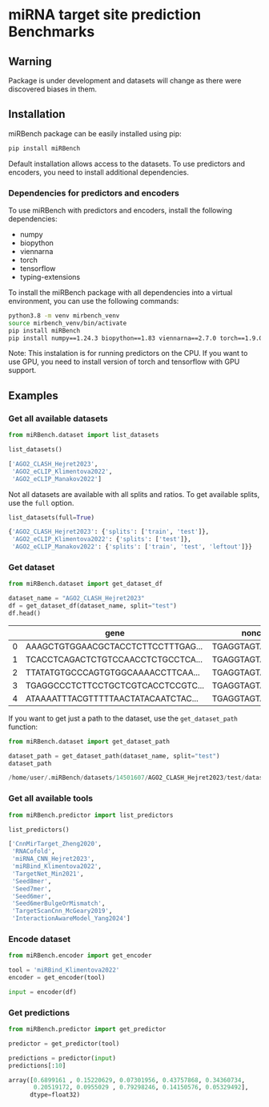 # miRNA target site prediction Benchmarks

## Warning

Package is under development and datasets will change as there were discovered biases in them. 

## Installation

miRBench package can be easily installed using pip:

```bash
pip install miRBench
```

Default installation allows access to the datasets. To use predictors and encoders, you need to install additional dependencies.

### Dependencies for predictors and encoders

To use miRBench with predictors and encoders, install the following dependencies:
- numpy
- biopython
- viennarna
- torch
- tensorflow
- typing-extensions

To install the miRBench package with all dependencies into a virtual environment, you can use the following commands:

```bash
python3.8 -m venv mirbench_venv
source mirbench_venv/bin/activate
pip install miRBench
pip install numpy==1.24.3 biopython==1.83 viennarna==2.7.0 torch==1.9.0 tensorflow==2.13.1 typing-extensions==4.5.0
```

Note: This instalation is for running predictors on the CPU. If you want to use GPU, you need to install version of torch and tensorflow with GPU support.

## Examples

### Get all available datasets

```python
from miRBench.dataset import list_datasets

list_datasets()
```

```python
['AGO2_CLASH_Hejret2023',
 'AGO2_eCLIP_Klimentova2022',
 'AGO2_eCLIP_Manakov2022']
```

Not all datasets are available with all splits and ratios. To get available splits, use the `full` option.

```python
list_datasets(full=True)
```

```python
{'AGO2_CLASH_Hejret2023': {'splits': ['train', 'test']},
 'AGO2_eCLIP_Klimentova2022': {'splits': ['test']},
 'AGO2_eCLIP_Manakov2022': {'splits': ['train', 'test', 'leftout']}}
```

### Get dataset

```python
from miRBench.dataset import get_dataset_df

dataset_name = "AGO2_CLASH_Hejret2023"
df = get_dataset_df(dataset_name, split="test")
df.head()
```

|	| gene	| noncodingRNA	| noncodingRNA_name	| noncodingRNA_fam	| feature	| label	| chr	| start	| end	| strand	| gene_cluster_ID |
| -------- | ------- | ------- | ------- | -------- | ------- | ------- | ------- | -------- | ------- | ------- | ------- |
|0	|AAAGCTGTGGAACGCTACCTCTTCCTTTGAG...	|TGAGGTAGTAGGTTGTATAGTT	|hsa-let-7a-5p	|let-7	|exon	|1	|1	|212100882	|212100931	|+	|2391|
|1	|TCACCTCAGACTCTGTCCAACCTCTGCCTCA...	|TGAGGTAGTAGGTTGTGTGGTT	|hsa-let-7a-5p	|let-7	|exon	|1	|1	|35913919	|35913968	|+	|3972|
|2	|TTATATGTGCCCAGTGTGGCAAAACCTTCAA...	|TGAGGTAGTAGGTTGTATAGTT	|hsa-let-7a-5p	|let-7	|exon	|1	|1	|42851209	|42851258	|+	|222|
|3	|TGAGGCCCTCTTCCTGCTCGTCACCTCCGTC...	|TGAGGTAGTAGGTTGTATAGTT	|hsa-let-7a-5p	|let-7	|exon	|1	|1	|43961210	|43961259	|+	|1253|
|4	|ATAAAATTTACGTTTTTAACTATACAATCTAC...	|TGAGGTAGTAGGTTGTATAGTT	|hsa-let-7a-5p	|let-7	|intron	|1	|1	|244661046	|244661095	|+	|1252|

If you want to get just a path to the dataset, use the `get_dataset_path` function:

```python
from miRBench.dataset import get_dataset_path

dataset_path = get_dataset_path(dataset_name, split="test")
dataset_path
```

```python
/home/user/.miRBench/datasets/14501607/AGO2_CLASH_Hejret2023/test/dataset.tsv
```

### Get all available tools

```python
from miRBench.predictor import list_predictors

list_predictors()
```
```python
['CnnMirTarget_Zheng2020',
 'RNACofold',
 'miRNA_CNN_Hejret2023',
 'miRBind_Klimentova2022',
 'TargetNet_Min2021',
 'Seed8mer',
 'Seed7mer',
 'Seed6mer',
 'Seed6merBulgeOrMismatch',
 'TargetScanCnn_McGeary2019',
 'InteractionAwareModel_Yang2024']
```

### Encode dataset

```python
from miRBench.encoder import get_encoder

tool = 'miRBind_Klimentova2022'
encoder = get_encoder(tool)

input = encoder(df)
```

### Get predictions

```python
from miRBench.predictor import get_predictor

predictor = get_predictor(tool)

predictions = predictor(input)
predictions[:10]
```

```python
array([0.6899161 , 0.15220629, 0.07301956, 0.43757868, 0.34360734,
       0.20519172, 0.0955029 , 0.79298246, 0.14150576, 0.05329492],
      dtype=float32)
```
